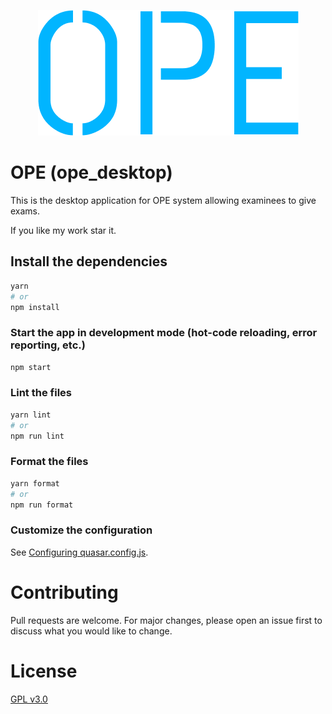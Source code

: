 <p align = "center"><img alt="OPE logo" src="https://github.com/tmotagam/Online_Protracted_Examination/blob/main/ope.png"></p>

# OPE (ope_desktop)

This is the desktop application for OPE system allowing examinees to give exams.

If you like my work star it.

## Install the dependencies

```bash
yarn
# or
npm install
```

### Start the app in development mode (hot-code reloading, error reporting, etc.)

```bash
npm start
```

### Lint the files

```bash
yarn lint
# or
npm run lint
```

### Format the files

```bash
yarn format
# or
npm run format
```

### Customize the configuration

See [Configuring quasar.config.js](https://v2.quasar.dev/quasar-cli-vite/quasar-config-js).

# Contributing
Pull requests are welcome. For major changes, please open an issue first to discuss what you would like to change.

# License
[GPL v3.0](./public/LICENSE)

